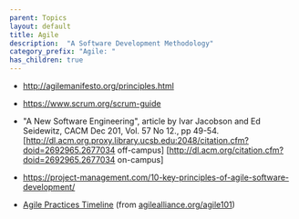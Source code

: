 ```yaml
---
parent: Topics
layout: default
title: Agile
description:  "A Software Development Methodology"
category_prefix: "Agile: "
has_children: true
---
```


* <http://agilemanifesto.org/principles.html>

* <https://www.scrum.org/scrum-guide>

* "A New Software Engineering", article by Ivar Jacobson and Ed Seidewitz, CACM Dec 201, Vol. 57 No 12., pp 49-54.  
[http://dl.acm.org.proxy.library.ucsb.edu:2048/citation.cfm?doid=2692965.2677034 off-campus] [http://dl.acm.org/citation.cfm?doid=2692965.2677034 on-campus]

* <https://project-management.com/10-key-principles-of-agile-software-development/>

* [Agile Practices Timeline](https://www.agilealliance.org/agile101/practices-timeline/) (from [agilealliance.org/agile101](https://www.agilealliance.org/agile101))
